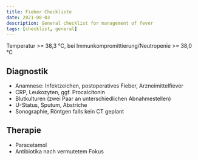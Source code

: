 ```yaml
---
title: Fieber Checkliste
date: 2021-08-03
description: General checklist for management of fever
tags: [checklist, general]
---
```


Temperatur >= 38,3 °C, bei Immunkompromittierung/Neutropenie >= 38,0 °C

## Diagnostik

- Anamnese: Infektzeichen, postoperatives Fieber, Arzneimittelfiever
- CRP, Leukozyten, ggf. Procalcitonin
- Blutkulturen (zwei Paar an unterschiedlichen Abnahmestellen)
- U-Status, Sputum, Abstriche
- Sonographie, Röntgen falls kein CT geplant

## Therapie

- Paracetamol
- Antibiotika nach vermutetem Fokus
